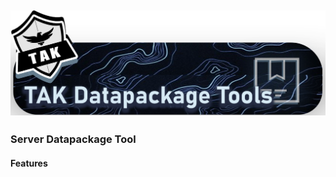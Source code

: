 ![Tak is the way width="50" height="50"](assets/images/dpk_tools_banner.png)
---


### Server Datapackage Tool
#### Features


